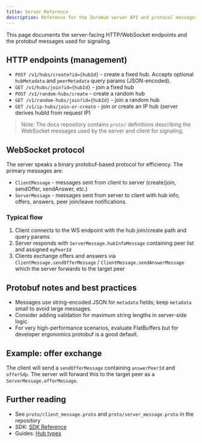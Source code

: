 ```yaml
---
title: Server Reference
description: Reference for the ZeroHub server API and protocol messages.
---
```


This page documents the server-facing HTTP/WebSocket endpoints and the protobuf messages used for signaling.

## HTTP endpoints (management)

- `POST /v1/hubs/create?id={hubId}` - create a fixed hub. Accepts optional `hubMetadata` and `peerMetadata` query params (JSON-encoded).
- `GET /v1/hubs/join?id={hubId}` - join a fixed hub
- `POST /v1/random-hubs/create` - create a random hub
- `GET /v1/random-hubs/join?id={hubId}` - join a random hub
- `GET /v1/ip-hubs/join-or-create` - join or create an IP hub (server derives hubId from request IP)

> Note: The docs repository contains `proto/` definitions describing the WebSocket messages used by the server and client for signaling.

## WebSocket protocol

The server speaks a binary protobuf-based protocol for efficiency. The primary messages are:

- `ClientMessage` - messages sent from client to server (create/join, sendOffer, sendAnswer, etc.)
- `ServerMessage` - messages sent from server to client with hub info, offers, answers, peer join/leave notifications.

### Typical flow

1. Client connects to the WS endpoint with the hub join/create path and query params
2. Server responds with `ServerMessage.hubInfoMessage` containing peer list and assigned `myPeerId`
3. Clients exchange offers and answers via `ClientMessage.sendOfferMessage` / `ClientMessage.sendAnswerMessage` which the server forwards to the target peer

## Protobuf notes and best practices

- Messages use string-encoded JSON for `metadata` fields; keep `metadata` small to avoid large messages.
- Consider adding validation for maximum string lengths in server-side logic.
- For very high-performance scenarios, evaluate FlatBuffers but for developer ergonomics protobuf is a good default.

## Example: offer exchange

The client will send a `sendOfferMessage` containing `answerPeerId` and `offerSdp`.
The server will forward this to the target peer as a `ServerMessage.offerMessage`.

## Further reading

- See `proto/client_message.proto` and `proto/server_message.proto` in the repository
- SDK: [SDK Reference](/docs/api-reference/sdk)
- Guides: [Hub types](/docs/guides/hub-types)
